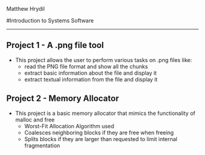 Matthew Hrydil

#Introduction to Systems Software

***

## Project 1 - A .png file tool
- This project allows the user to perform various tasks on .png files like:
	- read the PNG file format and show all the chunks
	- extract basic information about the file and display it
	- extract textual information from the file and display it

## Project 2 - Memory Allocator
- This project is a basic memory allocator that mimics the functionality of malloc and free
	- Worst-Fit Allocation Algorithm used
	- Coalesces neighboring blocks if they are free when freeing
	- Splits blocks if they are larger than requested to limit internal fragmentation

